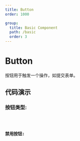 ```yaml
---
title: Button
order: 1000

group: 
  title: Basic Component
  path: /basic
  order: 3
---
```


# Button

按钮用于触发一个操作，如提交表单。

## 代码演示

<API />

### 按钮类型:

<code src="./demos/demo1.tsx" />

### 禁用按钮:

<code src="./demos/demo2.tsx" />

